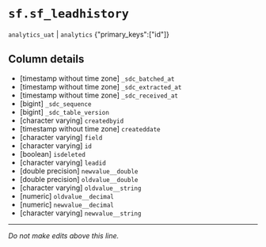 # `sf.sf_leadhistory`
`analytics_uat` | `analytics`
{"primary_keys":["id"]}

## Column details
* [timestamp without time zone] `_sdc_batched_at`
* [timestamp without time zone] `_sdc_extracted_at`
* [timestamp without time zone] `_sdc_received_at`
* [bigint]    `_sdc_sequence`
* [bigint]    `_sdc_table_version`
* [character varying] `createdbyid`
* [timestamp without time zone] `createddate`
* [character varying] `field`
* [character varying] `id`
* [boolean]   `isdeleted`
* [character varying] `leadid`
* [double precision] `newvalue__double`
* [double precision] `oldvalue__double`
* [character varying] `oldvalue__string`
* [numeric]   `oldvalue__decimal`
* [numeric]   `newvalue__decimal`
* [character varying] `newvalue__string`

-------------------------------------------------------------------------------
*Do not make edits above this line.*
